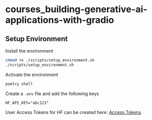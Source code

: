 # courses_building-generative-ai-applications-with-gradio

## Setup Environment

 Install the environment
```bash
chmod +x ./scripts/setup_environment.sh
./scripts/setup_environment.sh
```
Activate the environment
```bash
poetry shell
```

Create a `.env` file and add the following keys
```
HF_API_KEY="abc123"
```

User Access Tokens for HF can be created here: [Access Tokens](https://huggingface.co/settings/tokens).
